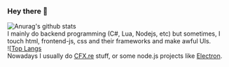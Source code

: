 ### Hey there 👋
![Anurag's github stats](https://github-readme-stats.vercel.app/api?username=ledandris&show_icons=true&title_color=d35400&text_color=d35400) <br>
I mainly do backend programming (C#, Lua, Nodejs, etc) but sometimes, I touch html, frontend-js, css and their frameworks and make awful UIs. <br>
![[Top Langs](https://github-readme-stats.vercel.app/api/top-langs/?username=ledandris&layout=compact) <br>
Nowadays I usually do [CFX.re](https://github.com/citizenfx) stuff, or some node.js projects like [Electron](https://github.com/electron/electron). <br>


